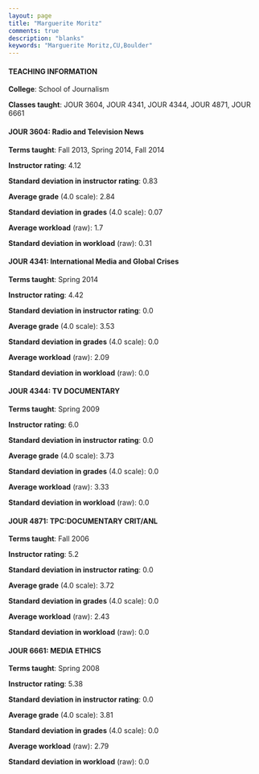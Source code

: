 ```yaml
---
layout: page
title: "Marguerite Moritz" 
comments: true
description: "blanks"
keywords: "Marguerite Moritz,CU,Boulder"
---
```

<head>
<script src="https://ajax.googleapis.com/ajax/libs/jquery/2.1.3/jquery.min.js"></script>
<script src="https://dl.dropboxusercontent.com/s/pc42nxpaw1ea4o9/highcharts.js?dl=0"></script>
<!-- <script src="../assets/js/highcharts.js"></script> -->
<style type="text/css">@font-face {
	font-family: "Bebas Neue";
	src: url(https://www.filehosting.org/file/details/544349/BebasNeue Regular.otf) format("opentype");
	}
	h1.Bebas { 
		font-family: "Bebas Neue", Verdana, Tahoma;
	}
</style>
</head>
	   
#### TEACHING INFORMATION

**College**: School of Journalism

**Classes taught**: JOUR 3604, JOUR 4341, JOUR 4344, JOUR 4871, JOUR 6661

#### JOUR 3604: Radio and Television News

**Terms taught**: Fall 2013, Spring 2014, Fall 2014

**Instructor rating**: 4.12

**Standard deviation in instructor rating**: 0.83

**Average grade** (4.0 scale): 2.84

**Standard deviation in grades** (4.0 scale): 0.07

**Average workload** (raw): 1.7

**Standard deviation in workload** (raw): 0.31

#### JOUR 4341: International Media and Global Crises

**Terms taught**: Spring 2014

**Instructor rating**: 4.42

**Standard deviation in instructor rating**: 0.0

**Average grade** (4.0 scale): 3.53

**Standard deviation in grades** (4.0 scale): 0.0

**Average workload** (raw): 2.09

**Standard deviation in workload** (raw): 0.0

#### JOUR 4344: TV DOCUMENTARY

**Terms taught**: Spring 2009

**Instructor rating**: 6.0

**Standard deviation in instructor rating**: 0.0

**Average grade** (4.0 scale): 3.73

**Standard deviation in grades** (4.0 scale): 0.0

**Average workload** (raw): 3.33

**Standard deviation in workload** (raw): 0.0

#### JOUR 4871: TPC:DOCUMENTARY CRIT/ANL

**Terms taught**: Fall 2006

**Instructor rating**: 5.2

**Standard deviation in instructor rating**: 0.0

**Average grade** (4.0 scale): 3.72

**Standard deviation in grades** (4.0 scale): 0.0

**Average workload** (raw): 2.43

**Standard deviation in workload** (raw): 0.0

#### JOUR 6661: MEDIA ETHICS

**Terms taught**: Spring 2008

**Instructor rating**: 5.38

**Standard deviation in instructor rating**: 0.0

**Average grade** (4.0 scale): 3.81

**Standard deviation in grades** (4.0 scale): 0.0

**Average workload** (raw): 2.79

**Standard deviation in workload** (raw): 0.0

